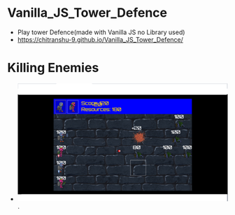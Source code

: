 # Vanilla_JS_Tower_Defence
 - Play tower Defence(made with Vanilla JS no Library used)
 - https://chitranshu-9.github.io/Vanilla_JS_Tower_Defence/
 # Killing Enemies
 - ![alt text](https://github.com/Chitranshu-9/Vanilla_JS_Tower_Defence/blob/main/towerDefenceEnemy.png).
